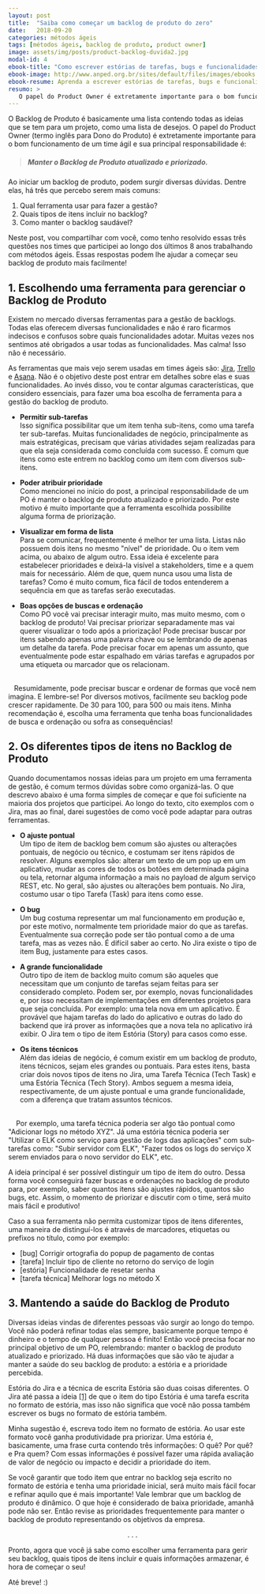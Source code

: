 ```yaml
---
layout: post
title:  "Saiba como começar um backlog de produto do zero"
date:   2018-09-20
categories: métodos ágeis
tags: [métodos ágeis, backlog de produto, product owner]
image: assets/img/posts/product-backlog-duvida2.jpg
modal-id: 4
ebook-title: "Como escrever estórias de tarefas, bugs e funcionalidades"
ebook-image: http://www.anped.org.br/sites/default/files/images/ebooks.png
ebook-resume: Aprenda a escrever estórias de tarefas, bugs e funcionalidades, com exemplos!
resumo: >
   O papel do Product Owner é extretamente importante para o bom funcionamento de um time ágil. Sua principal responsabilidade é manter o backlog de produto atualizado e priorizado! Para isso é necessário ter organização e tomar algumas decisões antes de começar. Neste post iremos falar das principais dúvidas que surgem quando se inicia a construção de um backlog de produto eficiente.
---
```


O Backlog de Produto é basicamente uma lista contendo todas as ideias que se tem para um projeto, como uma lista de desejos. O papel do Product Owner (termo inglês para Dono do Produto) é extretamente importante para o bom funcionamento de um time ágil e sua principal responsabilidade é:

  > ##### Manter o Backlog de Produto atualizado e priorizado.

Ao iniciar um backlog de produto, podem surgir diversas dúvidas. Dentre elas, há três que percebo serem mais comuns:

1. Qual ferramenta usar para fazer a gestão?
2. Quais tipos de itens incluir no backlog?
3. Como manter o backlog saudável?

Neste post, vou compartilhar com você, como tenho resolvido essas três questões nos times que participei ao longo dos últimos 8 anos trabalhando com métodos ágeis. Essas respostas podem lhe ajudar a começar seu backlog de produto mais facilmente!

## 1. Escolhendo uma ferramenta para gerenciar o Backlog de Produto
Existem no mercado diversas ferramentas para a gestão de backlogs. Todas elas oferecem diversas funcionalidades e não é raro ficarmos indecisos e confusos sobre quais funcionalidades adotar. Muitas vezes nos sentimos até obrigados a usar todas as funcionalidades. Mas calma! Isso não é necessário.

As ferramentas que mais vejo serem usadas em times ágeis são: [Jira](https://www.atlassian.com/software/jira?), [Trello](https://trello.com) e [Asana](http://asana.com). Não é o objetivo deste post entrar em detalhes sobre elas e suas funcionalidades. Ao invés disso, vou te contar algumas características, que considero essenciais, para fazer uma boa escolha de ferramenta para a gestão do backlog de produto.


* **Permitir sub-tarefas** <br>
Isso significa possibilitar que um item tenha sub-itens, como uma tarefa ter sub-tarefas. Muitas funcionalidades de negócio, principalmente as mais estratégicas, precisam que várias atividades sejam realizadas para que ela seja considerada como concluída com sucesso. É comum que itens como este entrem no backlog como um item com diversos sub-itens.

* **Poder atribuir prioridade** <br>
Como mencionei no início do post, a principal responsabilidade de um PO é manter o backlog de produto atualizado e priorizado. Por este motivo é muito importante que a ferramenta escolhida possibilite alguma forma de priorização.

* **Visualizar em forma de lista** <br>
Para se comunicar, frequentemente é melhor ter uma lista. Listas não possuem dois itens no mesmo "nível" de prioridade. Ou o item vem acima, ou abaixo de algum outro. Essa ideia é excelente para estabelecer prioridades e deixá-la visível a stakeholders, time e a quem mais for necessário. Além de que, quem nunca usou uma lista de tarefas? Como é muito comum, fica fácil de todos entenderem a sequência em que as tarefas serão executadas.

* **Boas opções de buscas e ordenação** <br>
Como PO você vai precisar interagir muito, mas muito mesmo, com o backlog de produto! Vai precisar priorizar separadamente mas vai querer visualizar o todo após a priorização! Pode precisar buscar por itens sabendo apenas uma palavra chave ou se lembrando de apenas um detalhe da tarefa. Pode precisar focar em apenas um assunto, que eventualmente pode estar espalhado em várias tarefas e agrupados por uma etiqueta ou marcador que os relacionam.
<br>
&nbsp; &nbsp;Resumidamente, pode precisar buscar e ordenar de formas que você nem imagina. E lembre-se! Por diversos motivos, facilmente seu backlog pode crescer rapidamente. De 30 para 100, para 500 ou mais itens. Minha recomendação é, escolha uma ferramenta que tenha boas funcionalidades de busca e ordenação ou sofra as consequências!



## 2. Os diferentes tipos de itens no Backlog de Produto
Quando documentamos nossas ideias para um projeto em uma ferramenta de gestão, é comum termos dúvidas sobre como organizá-las. O que descrevo abaixo é uma forma simples de começar e que foi suficiente na maioria dos projetos que participei. Ao longo do texto, cito exemplos com o Jira, mas ao final, darei sugestões de como você pode adaptar para outras ferramentas.


* **O ajuste pontual** <br>
Um tipo de item de backlog bem comum são ajustes ou alterações pontuais, de negócio ou técnico, e costumam ser itens rápidos de resolver. Alguns exemplos são: alterar um texto de um pop up em um aplicativo, mudar as cores de todos os botões em determinada página ou tela, retornar alguma informação a mais no payload de algum serviço REST, etc. No geral, são ajustes ou alterações bem pontuais. No Jira, costumo usar o tipo Tarefa (Task) para itens como esse.

* **O bug** <br>
Um bug costuma representar um mal funcionamento em produção e, por este motivo, normalmente tem prioridade maior do que as tarefas. Eventualmente sua correção pode ser tão pontual como a de uma tarefa, mas as vezes não. É difícil saber ao certo. No Jira existe o tipo de item Bug, justamente para estes casos.

* **A grande funcionalidade** <br>
Outro tipo de item de backlog muito comum são aqueles que necessitam que um conjunto de tarefas sejam feitas para ser considerado completo. Podem ser, por exemplo, novas funcionalidades e, por isso necessitam de implementações em diferentes projetos para que seja concluída. Por exemplo: uma tela nova em um aplicativo. É provável que hajam tarefas do lado do aplicativo e outras do lado do backend que irá prover as informações que a nova tela no aplicativo irá exibir. O Jira tem o tipo de item Estória (Story) para casos como esse.
<!-- <br> -->
<!-- &nbsp; &nbsp; Não confunda a técnica de escrita Estória com o tipo de item que o Jira provê. Apesar desse tipo de item ser chamado de Estória, nada impede de usarmos a técnica de escrita de Estórias para escrever tarefas ou bugs, falaremos disso mais adiante.
 -->

* **Os itens técnicos** <br>
Além das ideias de negócio, é comum existir em um backlog de produto, itens técnicos, sejam eles grandes ou pontuais. Para estes itens, basta criar dois novos tipos de itens no Jira, uma Tarefa Técnica (Tech Task) e uma Estória Técnica (Tech Story). Ambos seguem a mesma ideia, respectivamente, de um ajuste pontual e uma grande funcionalidade, com a diferença que tratam assuntos técnicos.
<br>
&nbsp; &nbsp; Por exemplo, uma tarefa técnica poderia ser algo tão pontual como "Adicionar logs no método XYZ". Já uma estória técnica poderia ser "Utilizar o ELK como serviço para gestão de logs das aplicações" com sub-tarefas como: "Subir servidor com ELK", "Fazer todos os logs do serviço X serem enviados para o novo servidor do ELK", etc.

A ideia principal é ser possível distinguir um tipo de item do outro. Dessa forma você conseguirá fazer buscas e ordenações no backlog de produto para, por exemplo, saber quantos itens são ajustes rápidos, quantos são bugs, etc. Assim, o momento de priorizar e discutir com o time, será muito mais fácil e produtivo!

Caso a sua ferramenta não permita customizar tipos de itens diferentes, uma maneira de distinguí-los é através de marcadores, etiquetas ou prefixos no título, como por exemplo:

* [bug] Corrigir ortografia do popup de pagamento de contas
* [tarefa] Incluir tipo de cliente no retorno do serviço de login
* [estória] Funcionalidade de resetar senha
* [tarefa técnica] Melhorar logs no método X


## 3. Mantendo a saúde do Backlog de Produto
Diversas ideias vindas de diferentes pessoas vão surgir ao longo do tempo. Você não poderá refinar todas elas sempre, basicamente porque tempo é dinheiro e o tempo de qualquer pessoa é finito! Então você precisa focar no principal objetivo de um PO, relembrando: manter o backlog de produto atualizado e priorizado. Há duas informações que são vão te ajudar a manter a saúde do seu backlog de produto: a estória e a prioridade percebida.

Estória do Jira e a técnica de escrita Estória são duas coisas diferentes. O Jira até passa a ideia [\[1\]](https://confluence.atlassian.com/agile/glossary/story?_ga=2.231644383.1152074856.1537238137-182799752.1527212613) de que o item do tipo Estória é uma tarefa escrita no formato de estória, mas isso não significa que você não possa também escrever os bugs no formato de estória também.

Minha sugestão é, escreva todo item no formato de estória. Ao usar este formato você ganha produtividade pra priorizar. Uma estória é, basicamente, uma frase curta contendo três informações: O quê? Por quê? e Pra quem? Com essas informações é possível fazer uma rápida avaliação de valor de negócio ou impacto e decidir a prioridade do item.

Se você garantir que todo item que entrar no backlog seja escrito no formato de estória e tenha uma prioridade inicial, será muito mais fácil focar e refinar aquilo que é mais importante! Vale lembrar que um backlog de produto é dinâmico. O que hoje é considerado de baixa prioridade, amanhã pode não ser. Então revise as prioridades frequentemente para manter o backlog de produto representando os objetivos da empresa.


<p><center>. . .</center></p>

Pronto, agora que você já sabe como escolher uma ferramenta para gerir seu backlog, quais tipos de itens incluir e quais informações armazenar, é hora de começar o seu!

<!-- Baixe o e-book gratuíto sobre <a href="#portfolioModal{{page.modal-id}}" class="portfolio-link" data-toggle="modal">como escrever estórias de tarefas, bugs e funcionalidades</a> e comece agora mesmo a tirar as ideias da cabeça! -->

Até breve! :)
